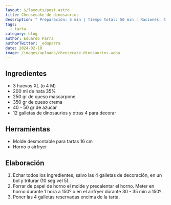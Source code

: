 ```yaml
---
layout: $/layouts/post.astro
title: Cheesecake de dinosaurios
description: " Preparación: 5 min | Tiempo total: 50 min | Raciones: 4 raciones "
tags:
  - tarta
category: blog
author: Eduardo Parra
authorTwitter: _eduparra
date: 2024-02-10
image: /images/uploads/cheesecake-dinosaurios.webp
---
```

## Ingredientes

* 3 huevos XL (o 4 M)
* 200 ml de nata 35%
* 250 gr de queso mascarpone
* 350 gr de queso crema
* 40 - 50 gr de azúcar
* 12 galletas de dinosaurios y otras 4 para decorar

## Herramientas

* Molde desmontable para tartas 16 cm
* Horno o airfryer

## Elaboración

1. Echar todos los ingredientes, salvo las 4 galletas de decoración, en un bol y triturar (10 seg vel 5).
2. Forrar de papel de horno el molde y precalentar el horno. Meter en horno durante 1 hora a 150º o en el airfryer durante 30 - 35 min a 150º.
3. Poner las 4 galletas reservadas encima de la tarta.

